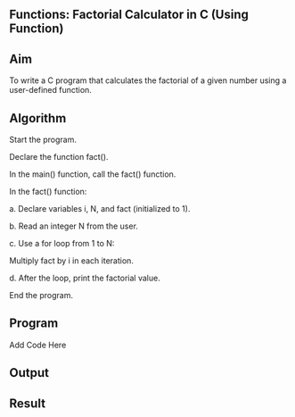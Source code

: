 ## Functions: Factorial Calculator in C (Using Function)
## Aim
To write a C program that calculates the factorial of a given number using a user-defined function.

## Algorithm
Start the program.

Declare the function fact().

In the main() function, call the fact() function.

In the fact() function:

a. Declare variables i, N, and fact (initialized to 1).

b. Read an integer N from the user.

c. Use a for loop from 1 to N:

Multiply fact by i in each iteration.

d. After the loop, print the factorial value.

End the program.

## Program
Add Code Here

## Output

## Result
